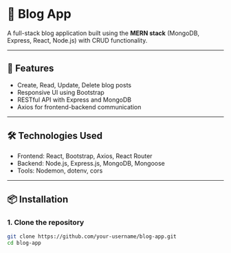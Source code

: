 # 📝 Blog App

A full-stack blog application built using the **MERN stack** (MongoDB, Express, React, Node.js) with CRUD functionality.

---

## 🚀 Features

- Create, Read, Update, Delete blog posts
- Responsive UI using Bootstrap
- RESTful API with Express and MongoDB
- Axios for frontend-backend communication

---

## 🛠️ Technologies Used

- Frontend: React, Bootstrap, Axios, React Router
- Backend: Node.js, Express.js, MongoDB, Mongoose
- Tools: Nodemon, dotenv, cors

---

## 📦 Installation

### 1. Clone the repository
```bash
git clone https://github.com/your-username/blog-app.git
cd blog-app

